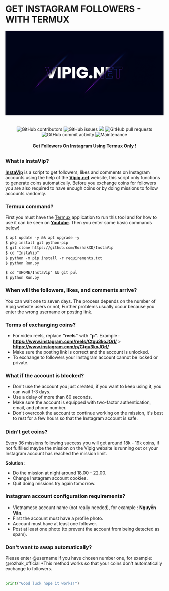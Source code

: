 # GET INSTAGRAM FOLLOWERS - WITH TERMUX
<div align="center">
  <img src="Data/Vipig.png">
  <br>
  <br>
  <p>
    <img alt="GitHub contributors" src="https://img.shields.io/github/contributors/rozhakxd/InstaVip">
    <img alt="GitHub issues" src="https://img.shields.io/github/issues/rozhakxd/InstaVip">
    <img src="https://img.shields.io/badge/PRs-welcome-brightgreen.svg?style=shields">
    <img alt="GitHub pull requests" src="https://img.shields.io/github/issues-pr/rozhakxd/InstaVip">
    <img alt="GitHub commit activity" src="https://img.shields.io/github/commit-activity/m/rozhakxd/InstaVip">
    <img alt="Maintenance" src="https://img.shields.io/maintenance/no/2023">
  </p>
  <h4> Get Followers On Instagram Using Termux Only ! </h4>
</div>

##

### What is InstaVip?
[**InstaVip**](https://github.com/RozhakXD/InstaVip) is a script to get followers, likes and comments on Instagram accounts using the help of the [**Vipig.net**](https://vipig.net) website, this script only functions to generate coins automatically. Before you exchange coins for followers you are also required to have enough coins or by doing missions to follow accounts randomly.

### Termux command?
First you must have the [Termux](https://f-droid.org/repo/com.termux_118.apk) application to run this tool and for how to use it can be seen on [**Youtube**](https://youtu.be/ZE4qk92wpuU). Then you enter some basic commands below!
```
$ apt update -y && apt upgrade -y
$ pkg install git python-pip
$ git clone https://github.com/RozhakXD/InstaVip
$ cd "InstaVip"
$ python -m pip install -r requirements.txt
$ python Run.py
```

```
$ cd "$HOME/InstaVip" && git pul
$ python Run.py
```

### When will the followers, likes, and comments arrive?
You can wait one to seven days. The process depends on the number of Vipig website users or not, Further problems usually occur because you enter the wrong username or posting link.

### Terms of exchanging coins?

- For video reels, replace **"reels"** with **"p"**. Example : **https://www.instagram.com/reels/Ctgu3koJOrl/** > **https://www.instagram.com/p/Ctgu3koJOrl/**
- Make sure the posting link is correct and the account is unlocked.
- To exchange to followers your Instagram account cannot be locked or private.

### What if the account is blocked?

- Don't use the account you just created, if you want to keep using it, you can wait 1-3 days.
- Use a delay of more than 60 seconds.
- Make sure the account is equipped with two-factor authentication, email, and phone number.
- Don't overcook the account to continue working on the mission, it's best to rest for a few hours so that the Instagram account is safe.

### Didn't get coins?
Every 36 missions following success you will get around 18k - 19k coins, if not fulfilled maybe the mission on the Vipig website is running out or your Instagram account has reached the mission limit.

**Solution :**
- Do the mission at night around 18.00 - 22.00.
- Change Instagram account cookies.
- Quit doing missions try again tomorrow.

### Instagram account configuration requirements?

- Vietnamese account name (not really needed), for example : **Nguyễn Văn**.
- First the account must have a profile photo.
- Account must have at least one follower.
- Post at least one photo (to prevent the account from being detected as spam).

### Don't want to swap automatically?
Please enter @username if you have chosen number one, for example: @rozhak_official *This method works so that your coins don't automatically exchange to followers.

##
```python
print("Good luck hope it works!")
```
##
